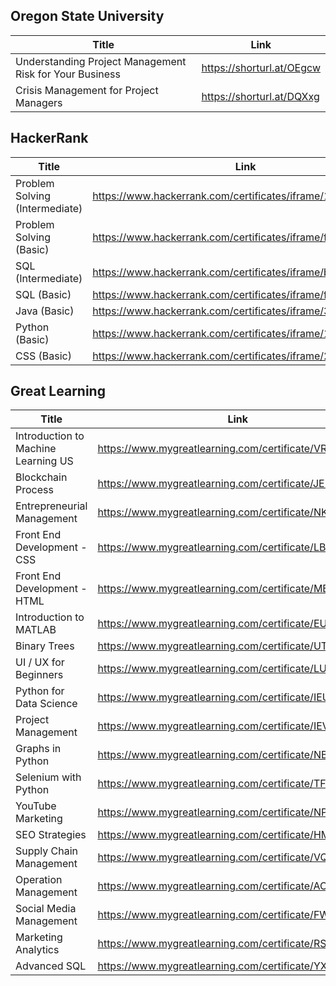 ## Oregon State University

| Title     | Link      |
|----------------|----------------|
| Understanding Project Management Risk for Your Business  | https://shorturl.at/OEgcw  |
| Crisis Management for Project Managers  | https://shorturl.at/DQXxg  |

## HackerRank

| Title     | Link      |
|----------------|----------------|
| Problem Solving (Intermediate)  | https://www.hackerrank.com/certificates/iframe/1c1af07349a7  |
| Problem Solving (Basic)  | https://www.hackerrank.com/certificates/iframe/f3094768cf2e  |
| SQL (Intermediate)  | https://www.hackerrank.com/certificates/iframe/bbc9f02c4f68  |
| SQL (Basic)  | https://www.hackerrank.com/certificates/iframe/fd2ff9a4584f  |
| Java (Basic)  | https://www.hackerrank.com/certificates/iframe/38ec644db23c  |
| Python (Basic)  | https://www.hackerrank.com/certificates/iframe/18a560fd84b5  |
| CSS (Basic)  | https://www.hackerrank.com/certificates/iframe/2d0b3688e72f  |


## Great Learning

| Title     | Link      |
|----------------|----------------|
| Introduction to Machine Learning US  | https://www.mygreatlearning.com/certificate/VRBVLIML  |
| Blockchain Process  | https://www.mygreatlearning.com/certificate/JEFEKFMM  |
| Entrepreneurial Management  | https://www.mygreatlearning.com/certificate/NKZXHFRS  |
| Front End Development - CSS  | https://www.mygreatlearning.com/certificate/LBFZBDGJ  |
| Front End Development - HTML  | https://www.mygreatlearning.com/certificate/MBABPYSB  |
| Introduction to MATLAB  | https://www.mygreatlearning.com/certificate/EUVBDIRL  |
| Binary Trees  | https://www.mygreatlearning.com/certificate/UTAEDDSQ  |
| UI / UX for Beginners  | https://www.mygreatlearning.com/certificate/LUHPNYQX  |
| Python for Data Science  | https://www.mygreatlearning.com/certificate/IEUHDIMG  |
| Project Management  | https://www.mygreatlearning.com/certificate/IEVZXMDM  |
| Graphs in Python  | https://www.mygreatlearning.com/certificate/NBVVJMDK  |
| Selenium with Python  | https://www.mygreatlearning.com/certificate/TFJTVPGC  |
| YouTube Marketing  | https://www.mygreatlearning.com/certificate/NPXWOEXO  |
| SEO Strategies  | https://www.mygreatlearning.com/certificate/HMWCKVWG  |
| Supply Chain Management  | https://www.mygreatlearning.com/certificate/VQHDSYUC  |
| Operation Management  | https://www.mygreatlearning.com/certificate/AOJUXWTN  |
| Social Media Management  | https://www.mygreatlearning.com/certificate/FWGLQVRX  |
| Marketing Analytics  | https://www.mygreatlearning.com/certificate/RSUNDNUY  |
| Advanced SQL  | https://www.mygreatlearning.com/certificate/YXZGILPR  |

